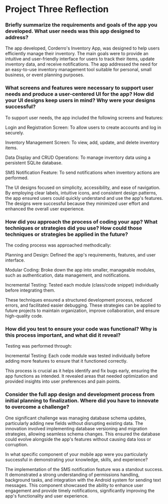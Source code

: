 # Project Three Reflection
### Briefly summarize the requirements and goals of the app you developed. What user needs was this app designed to address?
The app developed, Corderro's Inventory App, was designed to help users efficiently manage their inventory. The main goals were to provide an intuitive and user-friendly interface for users to track their items, update inventory data, and receive notifications. The app addressed the need for an easy-to-use inventory management tool suitable for personal, small business, or event planning purposes.

### What screens and features were necessary to support user needs and produce a user-centered UI for the app? How did your UI designs keep users in mind? Why were your designs successful?
To support user needs, the app included the following screens and features:

Login and Registration Screen: To allow users to create accounts and log in securely.

Inventory Management Screen: To view, add, update, and delete inventory items.

Data Display and CRUD Operations: To manage inventory data using a persistent SQLite database.

SMS Notification Feature: To send notifications when inventory actions are performed.

The UI designs focused on simplicity, accessibility, and ease of navigation. By employing clear labels, intuitive icons, and consistent design patterns, the app ensured users could quickly understand and use the app's features. The designs were successful because they minimized user effort and enhanced the overall user experience.

### How did you approach the process of coding your app? What techniques or strategies did you use? How could those techniques or strategies be applied in the future?
The coding process was approached methodically:

Planning and Design: Defined the app's requirements, features, and user interface.

Modular Coding: Broke down the app into smaller, manageable modules, such as authentication, data management, and notifications.

Incremental Testing: Tested each module (class/code snippet) individually before integrating them.

These techniques ensured a structured development process, reduced errors, and facilitated easier debugging. These strategies can be applied to future projects to maintain organization, improve collaboration, and ensure high-quality code.

### How did you test to ensure your code was functional? Why is this process important, and what did it reveal?
Testing was performed through:

Incremental Testing: Each code module was tested individually before adding more features to ensure that it functioned correctly.

This process is crucial as it helps identify and fix bugs early, ensuring the app functions as intended. It revealed areas that needed optimization and provided insights into user preferences and pain points.

### Consider the full app design and development process from initial planning to finalization. Where did you have to innovate to overcome a challenge?
One significant challenge was managing database schema updates, particularly adding new fields without disrupting existing data. The innovation involved implementing database versioning and migration strategies, allowing seamless schema changes. This ensured the database could evolve alongside the app's features without causing data loss or corruption.

In what specific component of your mobile app were you particularly successful in demonstrating your knowledge, skills, and experience?

The implementation of the SMS notification feature was a standout success. It demonstrated a strong understanding of permissions handling, background tasks, and integration with the Android system for sending text messages. This component showcased the ability to enhance user engagement and provide timely notifications, significantly improving the app's functionality and user experience.
